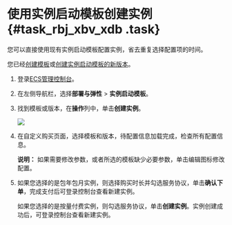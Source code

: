 # 使用实例启动模板创建实例 {#task_rbj_xbv_xdb .task}

您可以直接使用现有实例启动模板配置实例，省去重复选择配置项的时间。

您已经[创建模板](cn.zh-CN/实例/管理实例启动模板/创建实例启动模板.md#)或[创建实例启动模板的新版本](cn.zh-CN/实例/管理实例启动模板/创建实例启动模板的新版本.md#)。

1.  登录[ECS管理控制台](https://ecs.console.aliyun.com)。
2.  在左侧导航栏，选择**部署与弹性** \> **实例启动模板**。
3.  找到模板或版本，在**操作**列中，单击**创建实例**。 

    ![](http://static-aliyun-doc.oss-cn-hangzhou.aliyuncs.com/assets/img/13810/15608122325354_zh-CN.png)

4.  在自定义购买页面，选择模板和版本，待配置信息加载完成，检查所有配置信息。 

    **说明：** 如果需要修改参数，或者所选的模板缺少必要参数，单击编辑图标修改配置。

5.  如果您选择的是包年包月实例，则选择购买时长并勾选服务协议，单击**确认下单**，完成支付后可登录控制台查看新建实例。 

    如果您选择的是按量付费实例，则勾选服务协议，单击**创建实例**。实例创建成功后，可登录控制台查看新建实例。


